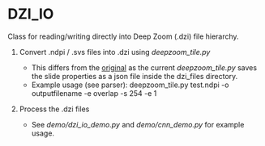 # DZI_IO

Class for reading/writing directly into Deep Zoom (.dzi) file hierarchy.

1. Convert .ndpi / .svs files into .dzi using *deepzoom_tile.py*
    - This differs from the [original](https://github.com/openslide/openslide-python/blob/master/examples/deepzoom/deepzoom_tile.py) as the current *deepzoom_tile.py* saves the slide properties as a json file inside the dzi_files directory.
    - Example usage (see parser): deepzoom_tile.py test.ndpi -o outputfilename -e overlap -s 254 -e 1

2. Process the .dzi files
    - See *demo/dzi_io_demo.py* and *demo/cnn_demo.py* for example usage.